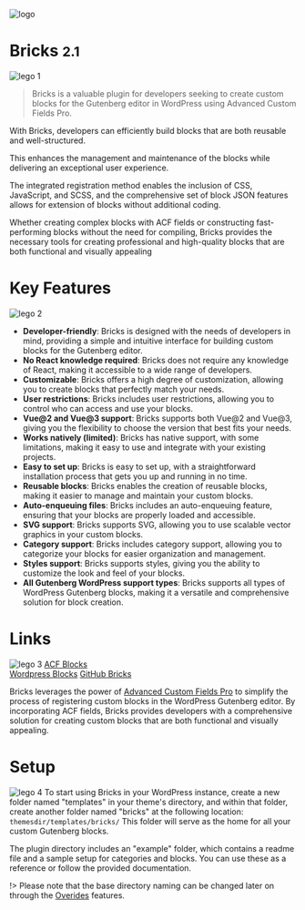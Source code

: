 ![logo](_images/WPBricks.png)

# Bricks <small>2.1</small>
![lego 1](_images/lego_1.png)
> Bricks is a valuable plugin for developers seeking to create custom blocks for the Gutenberg editor in WordPress using Advanced Custom Fields Pro.

With Bricks, developers can efficiently build blocks that are both reusable and well-structured.

This enhances the management and maintenance of the blocks while delivering an exceptional user experience.

The integrated registration method enables the inclusion of CSS, JavaScript, and SCSS, and the comprehensive set of block JSON features allows for extension of blocks without additional coding.

Whether creating complex blocks with ACF fields or constructing fast-performing blocks without the need for compiling, Bricks provides the necessary tools for creating professional and high-quality blocks that are both functional and visually appealing

# Key Features
![lego 2](_images/lego_2.png)
- **Developer-friendly**: Bricks is designed with the needs of developers in mind, providing a simple and intuitive interface for building custom blocks for the Gutenberg editor.
- **No React knowledge required**: Bricks does not require any knowledge of React, making it accessible to a wide range of developers.
- **Customizable**: Bricks offers a high degree of customization, allowing you to create blocks that perfectly match your needs.
- **User restrictions**: Bricks includes user restrictions, allowing you to control who can access and use your blocks.
- **Vue@2 and Vue@3 support**: Bricks supports both Vue@2 and Vue@3, giving you the flexibility to choose the version that best fits your needs.
- **Works natively (limited)**: Bricks has native support, with some limitations, making it easy to use and integrate with your existing projects.
- **Easy to set up**: Bricks is easy to set up, with a straightforward installation process that gets you up and running in no time.
- **Reusable blocks**: Bricks enables the creation of reusable blocks, making it easier to manage and maintain your custom blocks.
- **Auto-enqueuing files**: Bricks includes an auto-enqueuing feature, ensuring that your blocks are properly loaded and accessible.
- **SVG support**: Bricks supports SVG, allowing you to use scalable vector graphics in your custom blocks.
- **Category support**: Bricks includes category support, allowing you to categorize your blocks for easier organization and management.
- **Styles support**: Bricks supports styles, giving you the ability to customize the look and feel of your blocks.
- **All Gutenberg WordPress support types**: Bricks supports all types of WordPress Gutenberg blocks, making it a versatile and comprehensive solution for block creation.

# Links
![lego 3](_images/lego_3.png)
[ACF Blocks](https://www.advancedcustomfields.com/resources/blocks/)  
[Wordpress Blocks](https://wordpress.com/support/wordpress-editor/blocks/)
[GitHub Bricks](https://github.com/mitchell-b-chelin/Bricks)

Bricks leverages the power of [Advanced Custom Fields Pro](https://www.advancedcustomfields.com/pro/) to simplify the process of registering custom blocks in the WordPress Gutenberg editor. By incorporating ACF fields, Bricks provides developers with a comprehensive solution for creating custom blocks that are both functional and visually appealing.

# Setup
![lego 4](_images/lego_4.png)
To start using Bricks in your WordPress instance, create a new folder named "templates" in your theme's directory, and within that folder, create another folder named "bricks" at the following location: `themesdir/templates/bricks/` This folder will serve as the home for all your custom Gutenberg blocks.

The plugin directory includes an "example" folder, which contains a readme file and a sample setup for categories and blocks. You can use these as a reference or follow the provided documentation.

!> Please note that the base directory naming can be changed later on through the [Overides](wpd_overides.md#admin-menu) features.

